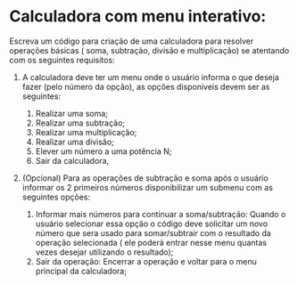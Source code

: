 # Calculadora com menu interativo:

Escreva um código para criação de uma calculadora para resolver operações básicas ( soma, subtração, divisão e multiplicação) se atentando com os seguintes requisitos:

  1. A calculadora deve ter um menu onde o usuário informa o que deseja fazer (pelo número da opção), as opções disponíveis devem ser as seguintes:
     1. Realizar uma soma;
     2. Realizar uma subtração;
     3. Realizar uma multiplicação;
     4. Realizar uma divisão;
     5. Elever um número a uma potência N;
     6. Sair da calculadora,

  2. (Opcional) Para as operações de subtração e soma após o usuário informar os 2 primeiros números disponibilizar um submenu com as seguintes opções:
     1. Informar mais números para continuar a soma/subtração:
        Quando o usuário selecionar essa opção o código deve solicitar um novo número que sera usado para somar/subtrair com o resultado da operação selecionada ( ele poderá entrar nesse menu quantas vezes desejar utilizando o resultado);
     2. Sair da operação: Encerrar a operação e voltar para o menu principal da calculadora;